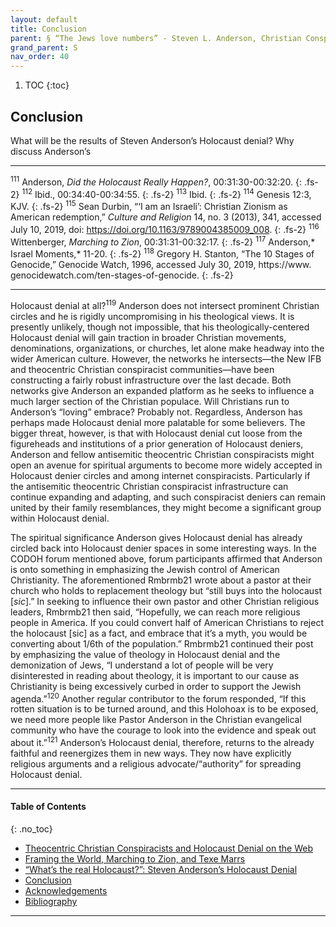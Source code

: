 ```yaml
---
layout: default
title: Conclusion
parent: § “The Jews love numbers” - Steven L. Anderson, Christian Conspiracists, and the Spiritual Dimensions of Holocaust Denial 
grand_parent: S 
nav_order: 40 
---
```

<style>
.dont-break-out {
  /* These are technically the same, but use both */
  overflow-wrap: break-word;
  word-wrap: break-word;

     -ms-word-break: break-all;
  /* This is the dangerous one in WebKit, as it breaks things wherever */
  word-break: break-all;
  /* Instead use this non-standard one: */
  word-break: break-word;
}

.youtube-container {
    position: relative;
    width: 100%;
    height: 0;
    padding-bottom: 56.25%;
}
.youtube-video {
    position: absolute;
    top: 0;
    left: 0;
    width: 100%;
    height: 100%;
}

</style>

<div class="dont-break-out" markdown="1">

1. TOC
{:toc}

## Conclusion
What will be the results of Steven Anderson’s Holocaust denial? Why discuss Anderson’s

***
<sup>111</sup> Anderson, *Did the Holocaust Really Happen?*, 00:31:30-00:32:20. 
{: .fs-2}
<sup>112</sup> Ibid., 00:34:40-00:34:55. 
{: .fs-2}
<sup>113</sup> Ibid. 
{: .fs-2}
<sup>114</sup> Genesis 12:3, KJV. 
{: .fs-2}
<sup>115</sup> Sean Durbin, “‘I am an Israeli’: Christian Zionism as American redemption,” *Culture and Religion* 14, no. 3 (2013), 341, accessed July 10, 2019, doi: https://doi.org/10.1163/9789004385009_008. 
{: .fs-2}
<sup>116</sup> Wittenberger, *Marching to Zion*, 00:31:31-00:32:17.
{: .fs-2}
<sup>117</sup> Anderson,* Israel Moments,* 11-20. 
{: .fs-2}
<sup>118</sup> Gregory H. Stanton, “The 10 Stages of Genocide,” Genocide Watch, 1996, accessed July 30, 2019, https://www. genocidewatch.com/ten-stages-of-genocide.
{: .fs-2}
***

Holocaust denial at all?<sup>119</sup> Anderson does not intersect prominent Christian circles and he is rigidly uncompromising in his theological views. It is presently unlikely, though not impossible, that his theologically-centered Holocaust denial will gain traction in broader Christian movements, denominations, organizations, or churches, let alone make headway into the wider American culture. However, the networks he intersects—the New IFB and theocentric Christian conspiracist communities—have been constructing a fairly robust infrastructure over the last decade. Both networks give Anderson an expanded platform as he seeks to influence a much larger section of the Christian populace. Will Christians run to Anderson’s “loving” embrace? Probably not. Regardless, Anderson has perhaps made Holocaust denial more palatable for some believers. The bigger threat, however, is that with Holocaust denial cut loose from the figureheads and institutions of a prior generation of Holocaust deniers, Anderson and fellow antisemitic theocentric Christian conspiracists might open an avenue for spiritual arguments to become more widely accepted in Holocaust denier circles and among internet conspiracists. Particularly if the antisemitic theocentric Christian conspiracist infrastructure can continue expanding and adapting, and such conspiracist deniers can remain united by their family resemblances, they might become a significant group within Holocaust denial.

The spiritual significance Anderson gives Holocaust denial has already circled back into Holocaust denier spaces in some interesting ways. In the CODOH forum mentioned above, forum participants affirmed that Anderson is onto something in emphasizing the Jewish control of American Christianity. The aforementioned Rmbrmb21 wrote about a pastor at their church who holds to replacement theology but “still buys into the holocaust [*sic*].” In seeking to influence their own pastor and other Christian religious leaders, Rmbrmb21 then said, “Hopefully, we can reach more religious people in America. If you could convert half of American Christians to reject the holocaust [sic] as a fact, and embrace that it’s a myth, you would be converting about 1/6th of the population.” Rmbrmb21 continued their post by emphasizing the value of theology in Holocaust denial and the demonization of Jews, “I understand a lot of people will be very disinterested in reading about theology, it is important to our cause as Christianity is being excessively curbed in order to support the Jewish agenda.”<sup>120</sup> Another regular contributor to the forum responded, “If this rotten situation is to be turned around, and this Holohoax is to be exposed, we need more people like Pastor Anderson in the Christian evangelical community who have the courage to look into the evidence and speak out about it.”<sup>121</sup> Anderson’s Holocaust denial, therefore, returns to the already faithful and reenergizes them in new ways. They now have explicitly religious arguments and a religious advocate/“authority” for spreading Holocaust denial.

***

#### Table of Contents
{: .no_toc}

<ul><li> <a href="/docs/S/Spiritual-Dimensions-of-Holocaust-Denial-1/">
Theocentric Christian Conspiracists and Holocaust Denial on the Web</a></li><li> <a href="/docs/S/Spiritual-Dimensions-of-Holocaust-Denial-2/">
Framing the World, Marching to Zion, and Texe Marrs</a></li><li> <a href="/docs/S/Spiritual-Dimensions-of-Holocaust-Denial-3/">
“What’s the real Holocaust?”: Steven Anderson’s Holocaust Denial</a></li><li> <a href="/docs/S/Spiritual-Dimensions-of-Holocaust-Denial-4/">
Conclusion</a></li><li> <a href="/docs/S/Spiritual-Dimensions-of-Holocaust-Denial-5/">
Acknowledgements</a></li><li> <a href="/docs/S/Spiritual-Dimensions-of-Holocaust-Denial-6/">
Bibliography</a></li></ul>

***

</div>
